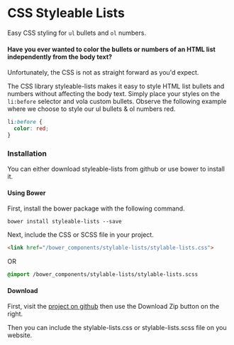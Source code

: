 # CSS Styleable Lists

Easy CSS styling for `ul` bullets and `ol` numbers.

#### Have you ever wanted to color the bullets or numbers of an HTML list independently from the body text?  

Unfortunately, the CSS is not as straight forward as you'd expect.

The CSS library styleable-lists makes it easy to style HTML list bullets and numbers without affecting the body text. Simply place your styles on the `li:before` selector and vola custom bullets. Observe the following example where we choose to style our ul bullets &amp; ol numbers red.

```css
li:before {
  color: red;
}
```
### Installation

You can either download styleable-lists from github or use bower to install it.

#### Using Bower

First, install the bower package with the following command.

```
bower install styleable-lists --save
```

Next, include the CSS or SCSS file in your project.

```html
<link href="/bower_components/stylable-lists/stylable-lists.css">
```

OR

```css
@import /bower_components/stylable-lists/stylable-lists.scss
```

#### Download

First, visit the [project on github](https://github.com/Hemphill/styleable-lists) then use the Download Zip button on the right.

Then you can include the stylable-lists.css or stylable-lists.scss file on you website.
